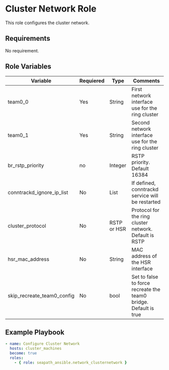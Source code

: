 # Cluster Network Role

This role configures the cluster network.

## Requirements

No requirement.

## Role Variables

| Variable                   | Requiered | Type        | Comments                                                         |
|----------------------------|-----------|-------------|------------------------------------------------------------------|
| team0_0                    | Yes       | String      | First network interface use for the ring cluster                 |
| team0_1                    | Yes       | String      | Second network interface use for the ring cluster                |
| br_rstp_priority           | no        | Integer     | RSTP priority. Default 16384                                     |
| conntrackd_ignore_ip_list  | No        | List        | If defined, conntrackd service will be restarted                 |
| cluster_protocol           | No        | RSTP or HSR | Protocol for the ring cluster network. Default is RSTP           |
| hsr_mac_address            | No        | String      | MAC address of the HSR interface                                 |
| skip_recreate_team0_config | No        | bool        | Set to false to force recreate the team0 bridge. Default is true |


## Example Playbook

```yaml
- name: Configure Cluster Network
  hosts: cluster_machines
  become: true
  roles:
    - { role: seapath_ansible.network_clusternetwork }
```
